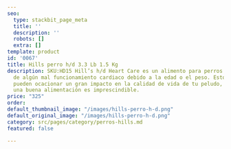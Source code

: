 ```yaml
---
seo:
  type: stackbit_page_meta
  title: ''
  description: ''
  robots: []
  extra: []
template: product
id: '0067'
title: Hills perro h/d 3.3 Lb 1.5 Kg
description: SKU:HD15 Hill’s h/d Heart Care es un alimento para perros que sufren
  de algún mal funcionamiento cardiaco debido a la edad o el peso. Estos problemas
  pueden ocacionar un gran impacto en la calidad de vida de tu peludo, debido a esto
  una buena alimentación es imprescindible.
price: "325"
order: 
default_thumbnail_image: "/images/hills-perro-h-d.png"
default_original_image: "/images/hills-perro-h-d.png"
category: src/pages/category/perros-hills.md
featured: false

---
```

